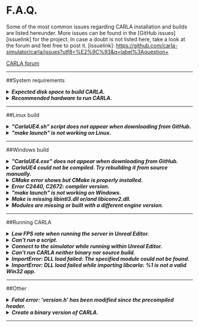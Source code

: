 <h1>F.A.Q.</h1>

Some of the most common issues regarding CARLA installation and builds are listed hereunder. More issues can be found in the [GitHub issues][issuelink] for the project. In case a doubt is not listed here, take a look at the forum and feel free to post it.
[issuelink]: https://github.com/carla-simulator/carla/issues?utf8=%E2%9C%93&q=label%3Aquestion+ 
<div class="build-buttons">
<p>
<a href="https://forum.carla.org/" target="_blank" class="btn btn-neutral" title="Go to the CARLA forum">
CARLA forum</a>
</p>
</div>

------
##System requirements
<!-- ======================================================================= -->
  <details>
    <summary><h5 style="display:inline">
    Expected disk space to build CARLA.
    </h5></summary>

  It is advised to have at least 30/50GB. Building CARLA from source requires about 25GB of disk space, not counting Unreal Engine installation, which is quite a similar size. 

  Unreal Engine on Linux requires much more disk space as it keeps all the intermediate files, take a look at [this thread](https://answers.unrealengine.com/questions/430541/linux-engine-size.html) about the matter.
  </details>

<!-- ======================================================================= -->
  <details>
    <summary><h5 style="display:inline">
    Recommended hardware to run CARLA.
    </h5></summary>

  CARLA is a very performance demanding software, at the very minimum it needs for a 4GB GPU or even better, a dedicated GPU capable of running Unreal Engine. Take a look at [Unreal Engine's recommended hardware](https://wiki.unrealengine.com/Recommended_Hardware).

  </details>

------
##Linux build
<!-- ======================================================================= -->
  <details>
    <summary><h5 style="display:inline">
    "CarlaUE4.sh" script does not appear when downloading from GitHub.
    </h5></summary>

  There is no `CarlaUE4.sh` script in the source version of CARLA. Follow the [build instructions](../how_to_build_on_linux) to build CARLA from source. To directly get the `CarlaUE4.sh` script, follow the [quick start instructions](../getting_started). 
  </details>

<!-- ======================================================================= -->
  <details>
    <summary><h5 style="display:inline">
    "make launch" is not working on Linux.
    </h5></summary>

  Many different issues can be dragged during the build installation and finally show here, so here is a list of the most likely reasons why:  

* __Run Unreal Engine 4.22:__ Something may have failed when building Unreal Engine. Try running UE editor on its own and check out that it is the 4.22 release.
* __Download the assets:__ The server will not be able to run without the visual content, so this step is mandatory even when building CARLA for the first time. Go to the root CARLA folder and run the script to get the assets: `./Update.sh`
* __UE4_ROOT is not defined:__ The environment variable is not set. Remember to make it persistent session-wide by adding it to your `~/.bashrc` or `~/.profile`, otherwise it will need to be set for every new shell. Run `export UE4_ROOT=~/UnrealEngine_4.22` to set the variable this time. Make sure that the path leads to the UE 4.22 main folder.  
* __Check dependencies:__ Confirm that everything was installed properly during the first steps of the process. Maybe one of the commands was skipped, unsuccessful or the dependencies were not suitable for the system.
* __Delete CARLA and clone it again:__ Just in case something went wrong. Delete your version of CARLA and try cloning or downloading and extracting it again. Then follow the steps from there.   
* __Meet system requirements:__ Ubuntu version should be 16.04 or later. CARLA needs around 15GB of disk space and a dedicated GPU (or at least one with 4GB) to run. 

Other specific reasons for a system to show conflicts with CARLA may occur. Please, post these on the forum so the team can get to know more about them.   
  </details>

------
##Windows build

<!-- ======================================================================= -->
  <details>
    <summary><h5 style="display:inline">
    "CarlaUE4.exe" does not appear when downloading from GitHub.
    </h5></summary>

  There is no `CarlaUE4.exe` executable in the source version of CARLA. Follow the [build instructions](../how_to_build_on_windows) to build CARLA from source. To directly get the `CarlaUE4.exe`, follow the [quick start instructions](../getting_started). 
  </details>


<!-- ======================================================================= -->
  <details>
    <summary><h5 style="display:inline">
    CarlaUE4 could not be compiled. Try rebuilding it from source manually. 
    </h5></summary>

Something went wrong when trying to build CARLA. To know what happened, the build must be done using Visual Studio.  

1. Go to `carla/Unreal/CarlaUE4` and right-click the `CarlaUE4.uproject`. 
2. Click on __Generate Visual Studio project files__. 
3. Open the file generated with Visual Studio 2017. 
4. Compile the project with Visual Studio (shortcut is F7). The build will fail, but the issues found will be shown below.
  </details>

<!-- ======================================================================= -->
  <details>
    <summary><h5 style="display:inline">
    CMake error shows but CMake is properly installed.
    </h5></summary>
	
This issue occurs when trying to use the _make_ command either to build the server or the client even though CMake is installed with an updated version and added to the environment path. The reason is that the issue is not really related with CMake but a conflict between Visual Studio versions.  
Completely erase Visual Studio versions from the system and leave only the Visual Studio 2017 to make sure that everything works properly.  
  </details>

<!-- ======================================================================= -->
  <details>
    <summary><h5 style="display:inline">
    Error C2440, C2672: compiler version.
    </h5></summary>
	
The build is not using the 2017 compiler due to conflict with other Visual Studio or Microsoft Compiler versions. Uninstall the other and rebuild again. If the problem still exists, it may be due to Visual Studio not being good at getting rid of itself. To completely clean Visual Studio from the computer go to `Program Files (x86)\Microsoft Visual Studio\Installer\resources\app\layout` and run `.\InstallCleanup.exe -full`. This may need admin permissions.

To keep the other version of Visual Studio edit ```%appdata%\Unreal Engine\UnrealBuildTool\BuildConfiguration.xml``` adding the following lines:

```xml
<VCProjectFileGenerator>
    <Version>VisualStudio2017</Version>
</VCProjectFileGenerator>

<WindowsPlatform>
    <Compiler>VisualStudio2017</Compiler>
</WindowsPlatform>
```
  </details>

<!-- ======================================================================= -->
  <details>
    <summary><h5 style="display:inline">
    "make launch" is not working on Windows.
    </h5></summary>

  Many different issues can be dragged during the build installation and finally show here, so here is a list of the most likely reasons why:  

* __Restart the system:__ There are many installations going in the Windows build and it would be a great idea to give the system a chance to restart and make sure that everything is updated properly. 
* __Run Unreal Engine 4.22:__ Something may have failed when building Unreal Engine. Try running UE editor on its own and make sure that it is the 4.22 release.
* __Download the assets:__ The server will not be able to run without the visual content, so this step is mandatory even when running CARLA for the first time. 
* __Visual Studio 2017:__ If there are other versions of Visual Studio installed or recently uninstalled, conflicts may arise. To completely clean Visual Studio from the computer go to `Program Files (x86)\Microsoft Visual Studio\Installer\resources\app\layout` and run `.\InstallCleanup.exe -full`.  
* __Delete CARLA and clone it again:__ Just in case something went wrong. Delete your version of CARLA and try cloning or downloading and extracting it again. Then follow the steps from there.  
* __Meet system requirements:__ CARLA needs around 30/50GB of disk space and a dedicated GPU (or at least one with 4GB) to run. 

Other specific reasons for a system to show conflicts with CARLA may occur. Please, post these on the forum so the team can get to know more about them.   
  </details>

<!-- ======================================================================= -->
  <details>
    <summary><h5 style="display:inline">
    Make is missing libintl3.dll or/and libiconv2.dll.
    </h5></summary>
	
Download the [dependencies](http://gnuwin32.sourceforge.net/downlinks/make-dep-zip.php) and extract the _bin_ content into the __make__ installation path.   
  </details>

<!-- ======================================================================= -->
  <details>
    <summary><h5 style="display:inline">
    Modules are missing or built with a different engine version.  
    </h5></summary>

This may happen, especially when building for the very first time. Just click on "Accept" to rebuild them. 
  </details>


------
##Running CARLA
<!-- ======================================================================= -->
  <details>
    <summary><h5 style="display:inline">
    Low FPS rate when running the server in Unreal Editor.
    </h5></summary>

  UE4 Editor goes to a low performance mode when out of focus. It can be disabled
  in the editor preferences. Go to "Edit->Editor Preferences->Performance" and
  disable the "Use Less CPU When in Background" option.

  </details>

<!-- ======================================================================= -->
  <details>
    <summary><h5 style="display:inline">
    Can't run a script.
    </h5></summary>
	
Some scripts have requirements that can be found in the files named __Requirements.txt__ in the same path as the script itself. Be sure to get these in order to run the script. The majority of them can simply be installed with a `pip install` command.  

Sometimes on Windows, scripts cannot run just using `script_name.py` in their directory. Try adding `python script_name.py`. 

  </details>

<!-- ======================================================================= -->

  <details>
    <summary><h5 style="display:inline">
    Connect to the simulator while running within Unreal Editor.
    </h5></summary>

  Press the "Play" button and wait until the scene is loaded. At that point, a Python client can connect to the simulator as with the standalone simulator.

  </details>

<!-- ======================================================================= -->
  <details>
    <summary><h5 style="display:inline">
   Can't run CARLA neither binary nor source build.
    </h5></summary>

  One of the most common issues is that NVIDIA drivers are outdated in the system where CARLA is intended to run. Please make sure that this is not the case. If the issue is still unresolved, take a look at the [forum](https://forum.carla.org/) and feel free to post with the specific issue. 
  </details>

<!-- ======================================================================= -->
  <details>
    <summary><h5 style="display:inline">
    ImportError: DLL load failed: The specified module could not be found.
    </h5></summary>
	
If this message appears when trying to run a script, one of the libraries needed has not been properly installed. As a work around, go to: `carla\Build\zlib-source\build`  
Copy the file named `zlib.dll` in the directory of the script. 
  </details>

<!-- ======================================================================= -->
  <details>
    <summary><h5 style="display:inline">
    ImportError: DLL load failed while importing libcarla: %1 is not a valid Win32 app. 
    </h5></summary>
	
A 32-bit Python version is creating conflicts when trying to run a script. Uninstall it and leave only the Python3 x64 required. 
  </details>

------
##Other
<!-- ======================================================================= -->
  <details>
    <summary><h5 style="display:inline">
    Fatal error: 'version.h' has been modified since the precompiled header.
    </h5></summary>

  This happens from time to time due to Linux updates. There is a special target in the Makefile for this issue. It takes a long time but fixes the issue:

      $ make hard-clean
      $ make CarlaUE4Editor

  </details>

<!-- ======================================================================= -->
  <details>
    <summary><h5 style="display:inline">
    Create a binary version of CARLA.
    </h5></summary>

  In Linux, the recommended way is to run `make package` in the project folder. This method makes a packaged version of the project, including the Python API modules. This is the method used to make a release of CARLA for Linux.

  Alternatively, it is possible to compile a binary version of CARLA within Unreal Editor.
 Open the CarlaUE4 project, go to the menu "File -> Package Project", and select a platform. This takes a while, but it should generate a packaged version of CARLA to execute without Unreal Editor. 
  </details>

----

